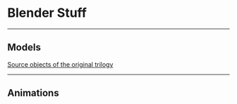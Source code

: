# Blender Stuff

___

## Models

[Source objects of the original trilogy](https://rutracker.org/forum/viewtopic.php?t=4008371)

___

## Animations

